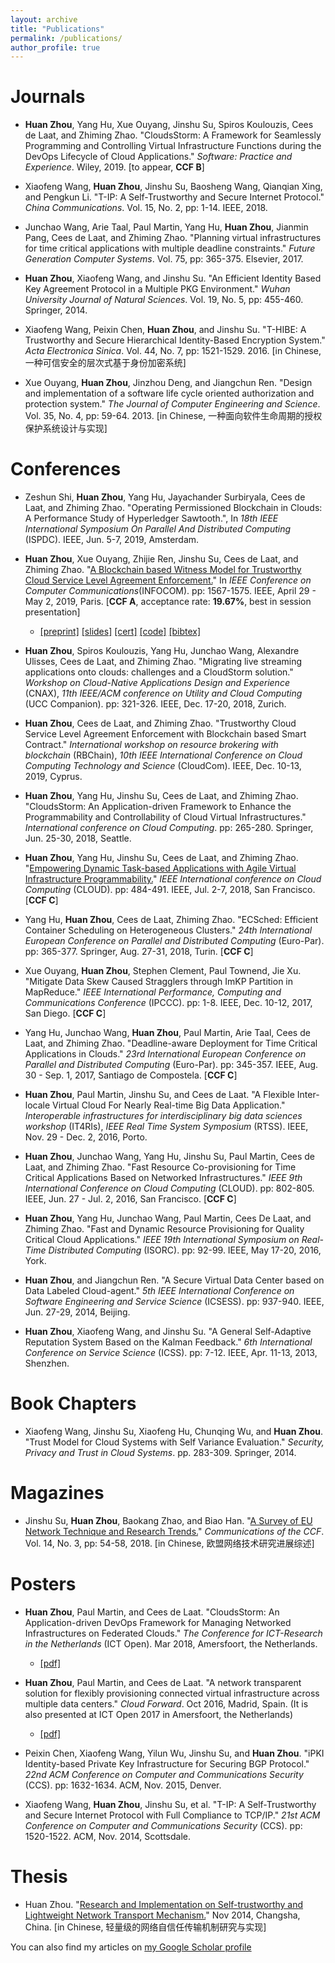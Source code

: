 ```yaml
---
layout: archive
title: "Publications"
permalink: /publications/
author_profile: true
---
```


Journals
======
- **Huan Zhou**, Yang Hu, Xue Ouyang, Jinshu Su, Spiros Koulouzis, Cees de Laat, and Zhiming Zhao. "CloudsStorm: A Framework for Seamlessly Programming and Controlling Virtual Infrastructure Functions during the DevOps Lifecycle of Cloud Applications." _Software: Practice and Experience_. Wiley, 2019. [to appear, **CCF B**]

- Xiaofeng Wang, **Huan Zhou**, Jinshu Su, Baosheng Wang, Qianqian Xing, and Pengkun Li. "T-IP: A Self-Trustworthy and Secure Internet Protocol." _China Communications_. Vol. 15, No. 2, pp: 1-14. IEEE, 2018.

- Junchao Wang, Arie Taal, Paul Martin, Yang Hu, **Huan Zhou**, Jianmin Pang, Cees de Laat, and Zhiming Zhao. "Planning virtual infrastructures for time critical applications with multiple deadline constraints." _Future Generation Computer Systems_. Vol. 75, pp: 365-375. Elsevier, 2017.

- **Huan Zhou**, Xiaofeng Wang, and Jinshu Su. "An Efficient Identity Based Key Agreement Protocol in a Multiple PKG Environment." _Wuhan University Journal of Natural Sciences_. Vol. 19, No. 5, pp: 455-460. Springer, 2014.

- Xiaofeng Wang, Peixin Chen, **Huan Zhou**, and Jinshu Su. "T-HIBE: A Trustworthy and Secure Hierarchical Identity-Based Encryption System." _Acta Electronica Sinica_. Vol. 44, No. 7, pp: 1521-1529. 2016. [in Chinese, 一种可信安全的层次式基于身份加密系统]

- Xue Ouyang, **Huan Zhou**, Jinzhou Deng, and Jiangchun Ren. "Design and implementation of a software life cycle oriented authorization and protection system." _The Journal of Computer Engineering and Science_. Vol. 35, No. 4, pp: 59-64. 2013. [in Chinese, 一种面向软件生命周期的授权保护系统设计与实现]


Conferences
======
- Zeshun Shi, **Huan Zhou**, Yang Hu, Jayachander Surbiryala, Cees de Laat, and Zhiming Zhao. "Operating Permissioned Blockchain in Clouds: A Performance Study of Hyperledger Sawtooth.", In _18th IEEE International Symposium On Parallel And Distributed Computing_ (ISPDC). IEEE, Jun. 5-7, 2019, Amsterdam.

- **Huan Zhou**, Xue Ouyang, Zhijie Ren, Jinshu Su, Cees de Laat, and Zhiming Zhao. "[A Blockchain based Witness Model for Trustworthy Cloud Service Level Agreement Enforcement.](http://zh9314.github.io/files/publications/preprints/infocom2019.pdf)" In _IEEE Conference on Computer Communications_(INFOCOM). pp: 1567-1575. IEEE, April 29 - May 2, 2019, Paris. [**CCF A**, acceptance rate: **19.67%**, best in session presentation]
	- [\[preprint\]](http://zh9314.github.io/files/publications/preprints/infocom2019.pdf) [\[slides\]](http://zh9314.github.io/files/slides/INFOCOMSlides.pdf) [\[cert\]](http://zh9314.github.io/files/certificates/info_Best_In_session_Presentation_Certificate.pdf) [\[code\]](https://github.com/zh9314/SmartContract4SLA/blob/master/SmartContracts4SLA.sol) [\[bibtex\]](http://zh9314.github.io/bibtex/infocom19) 


- **Huan Zhou**, Spiros Koulouzis, Yang Hu, Junchao Wang, Alexandre Ulisses, Cees de Laat, and Zhiming Zhao. "Migrating live streaming applications onto clouds: challenges and a CloudStorm solution." _Workshop on Cloud-Native Applications Design and Experience_ (CNAX), _11th IEEE/ACM conference on Utility and Cloud Computing_ (UCC Companion). pp: 321-326. IEEE, Dec. 17-20, 2018, Zurich.

- **Huan Zhou**, Cees de Laat, and Zhiming Zhao. "Trustworthy Cloud Service Level Agreement Enforcement with Blockchain based Smart Contract." _International workshop on resource brokering with blockchain_ (RBChain), _10th IEEE International Conference on Cloud Computing Technology and Science_ (CloudCom). IEEE, Dec. 10-13, 2019, Cyprus.

- **Huan Zhou**, Yang Hu, Jinshu Su, Cees de Laat, and Zhiming Zhao. "CloudsStorm: An Application-driven Framework to Enhance the Programmability and Controllability of Cloud Virtual Infrastructures." _International conference on Cloud Computing_. pp: 265-280. Springer, Jun. 25-30, 2018, Seattle.

- **Huan Zhou**, Yang Hu, Jinshu Su, Cees de Laat, and Zhiming Zhao. "[Empowering Dynamic Task-based Applications with Agile Virtual Infrastructure Programmability.](http://zh9314.github.io/files/publications/preprints/IEEECloud18.pdf)" _IEEE International conference on Cloud Computing_ (CLOUD). pp: 484-491. IEEE, Jul. 2-7, 2018, San Francisco. [**CCF C**]

- Yang Hu, **Huan Zhou**, Cees de Laat, Zhiming Zhao. "ECSched: Efficient Container Scheduling on Heterogeneous Clusters." _24th International European Conference on Parallel and Distributed Computing_ (Euro-Par). pp: 365-377. Springer, Aug. 27-31, 2018, Turin. [**CCF C**]

- Xue Ouyang, **Huan Zhou**, Stephen Clement, Paul Townend, Jie Xu. "Mitigate Data Skew Caused Stragglers through ImKP Partition in MapReduce." _IEEE International Performance, Computing and Communications Conference_ (IPCCC). pp: 1-8. IEEE, Dec. 10-12, 2017, San Diego. [**CCF C**]

- Yang Hu, Junchao Wang, **Huan Zhou**, Paul Martin, Arie Taal, Cees de Laat, and Zhiming Zhao. "Deadline-aware Deployment for Time Critical Applications in Clouds." _23rd International European Conference on Parallel and Distributed Computing_ (Euro-Par). pp: 345-357. IEEE, Aug. 30 - Sep. 1, 2017, Santiago de Compostela. [**CCF C**]

- **Huan Zhou**, Paul Martin, Jinshu Su, and Cees de Laat. "A Flexible Inter-locale Virtual Cloud For Nearly Real-time Big Data Application." _Interoperable infrastructures for interdisciplinary big data sciences workshop_ (IT4RIs), _IEEE Real Time System Symposium_ (RTSS). IEEE, Nov. 29 - Dec. 2, 2016, Porto.

- **Huan Zhou**, Junchao Wang, Yang Hu, Jinshu Su, Paul Martin, Cees de Laat, and Zhiming Zhao. "Fast Resource Co-provisioning for Time Critical Applications Based on Networked Infrastructures." _IEEE 9th International Conference on Cloud Computing_ (CLOUD). pp: 802-805. IEEE, Jun. 27 - Jul. 2, 2016, San Francisco. [**CCF C**]

- **Huan Zhou**, Yang Hu, Junchao Wang, Paul Martin, Cees De Laat, and Zhiming Zhao. "Fast and Dynamic Resource Provisioning for Quality Critical Cloud Applications." _IEEE 19th International Symposium on Real-Time Distributed Computing_ (ISORC). pp: 92-99. IEEE, May 17-20, 2016, York.


- **Huan Zhou**, and Jiangchun Ren. "A Secure Virtual Data Center based on Data Labeled Cloud-agent." _5th IEEE International Conference on Software Engineering and Service Science_ (ICSESS). pp: 937-940. IEEE, Jun. 27-29, 2014, Beijing.

- **Huan Zhou**, Xiaofeng Wang, and Jinshu Su. "A General Self-Adaptive Reputation System Based on the Kalman Feedback." _6th International Conference on Service Science_ (ICSS). pp: 7-12. IEEE, Apr. 11-13, 2013, Shenzhen.



Book Chapters
======
- Xiaofeng Wang, Jinshu Su, Xiaofeng Hu, Chunqing Wu, and **Huan Zhou**. "Trust Model for Cloud Systems with Self Variance Evaluation." _Security, Privacy and Trust in Cloud Systems_. pp. 283-309. Springer, 2014.

Magazines
======
- Jinshu Su, **Huan Zhou**, Baokang Zhao, and Biao Han. "[A Survey of EU Network Technique and Research Trends.](https://www.ccf.org.cn/c/2018-03-16/623919.shtml)" _Communications of the CCF_. Vol. 14, No. 3, pp: 54-58, 2018. [in Chinese, 欧盟网络技术研究进展综述]

Posters
======
- **Huan Zhou**, Paul Martin, and Cees de Laat. "CloudsStorm: An Application-driven DevOps Framework for Managing Networked Infrastructures on Federated Clouds." _The Conference for ICT-Research in the Netherlands_ (ICT Open). Mar 2018, Amersfoort, the Netherlands.
	- [\[pdf\]](http://zh9314.github.io/files/publications/posters/ictopen18.pdf)

- **Huan Zhou**, Paul Martin, and Cees de Laat. "A network transparent solution for flexibly provisioning connected virtual infrastructure across multiple data centers." _Cloud Forward_. Oct 2016, Madrid, Spain. (It is also presented at ICT Open 2017 in Amersfoort, the Netherlands)
	- [\[pdf\]](http://zh9314.github.io/files/publications/posters/ictopen17.pdf)

- Peixin Chen, Xiaofeng Wang, Yilun Wu, Jinshu Su, and **Huan Zhou**. "iPKI Identity-based Private Key Infrastructure for Securing BGP Protocol." _22nd ACM Conference on Computer and Communications Security_ (CCS). pp: 1632-1634. ACM, Nov. 2015, Denver.

- Xiaofeng Wang, **Huan Zhou**, Jinshu Su, et al. "T-IP: A Self-Trustworthy and Secure Internet Protocol with Full Compliance to TCP/IP." _21st ACM Conference on Computer and Communications Security_ (CCS). pp: 1520-1522. ACM, Nov. 2014, Scottsdale.



Thesis
======
- Huan Zhou. "[Research and Implementation on Self-trustworthy and Lightweight Network Transport Mechanism.](https://kns.cnki.net/KCMS/detail/detail.aspx?dbcode=CMFD&dbname=CMFD201701&filename=1016921733.nh&v=MTY0NjR1eFlTN0RoMVQzcVRyV00xRnJDVVJMT2ZZT2RtRkNyaFY3dk5WRjI2R0xxNkg5YlBySkViUElSOGVYMUw=)" Nov 2014, Changsha, China. [in Chinese, 轻量级的网络自信任传输机制研究与实现]



You can also find my articles on [my Google Scholar profile](https://scholar.google.nl/citations?user=MPCBlq4AAAAJ&hl=en)

